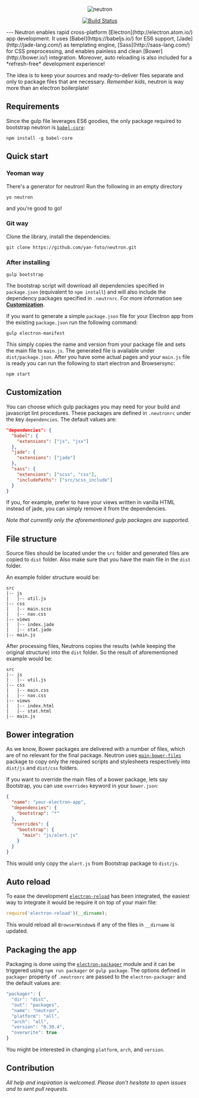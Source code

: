 <p align="center">
  <img alt="neutron" src="https://cloud.githubusercontent.com/assets/1678441/9429889/ccd2253a-49df-11e5-894e-81d52a36eb4b.png">
</p>

<p align="center">
  <a href="https://travis-ci.org/yan-foto/neutron"><img alt="Build Status" src="https://travis-ci.org/yan-foto/neutron.svg?branch=master"></a>
</p>
---
Neutron enables rapid cross-platform [Electron](http://electron.atom.io/) app development. It uses [Babel](https://babeljs.io/) for ES6 support, [Jade](http://jade-lang.com/) as templating engine, [Sass](http://sass-lang.com/)
 for CSS preprocessing, and enables painless and clean [Bower](http://bower.io/) integration. Moreover, auto reloading is also included for a *refresh-free* development experience!

 The idea is to keep your sources and ready-to-deliver files separate and only to package files that are necessary. *Remember kids*, neutron is way more than an electron boilerplate!

## Requirements
Since the gulp file leverages ES6 goodies, the only package required to bootstrap neutron is [`babel-core`](https://www.npmjs.com/package/babel-core):

```
npm install -g babel-core
```

## Quick start
### Yeoman way
There's a generator for neutron! Run the following in an empty directory

```
yo neutron
```

and you're good to go!

### Git way
Clone the library, install the dependencies:

```
git clone https://github.com/yan-foto/neutron.git
```

### After installing

```
gulp bootstrap
```

The bootstrap script will download all dependencies specified in `package.json` (equivalent to `npm install`) and will also include the dependency packages specified in `.neutrnrc`. For more information see [**Customization**](#customization).

If you want to generate a simple `package.json` file for your Electron app from the existing `package.json` run the following command:

```
gulp electron-manifest
```

This simply copies the name and version from your package file and sets the main file to `main.js`. The generated file is available under `dist/package.json`. After you have some actual pages and your `main.js` file is ready you can run the following to start electron and Browsersync:

```
npm start
```

## Customization
You can choose which gulp packages you may need for your build and javascript lint procedures. These packages are defined in `.neutronrc` under the key `dependencies`. The default values are:

```json
"dependencies": {
  "babel": {
    "extensions": ["js", "jsx"]
  },
  "jade": {
    "extensions": ["jade"]
  },
  "sass": {
    "extensions": ["scss", "css"],
    "includePaths": ["src/scss_include"]
  }
}
```

If you, for example, prefer to have your views written in vanilla HTML instead of jade, you can simply remove it from the dependencies.

*Note that currently only the aforementioned gulp packages are supported.*

## File structure
Source files should be located under the `src` folder and generated files are copied to `dist` folder. Also make sure that you have the main file in the `dist` folder.

An example folder structure would be:

```
src
|-- js
|   |-- util.js
|-- css
|   |-- main.scss
|   |-- nav.css
|-- views
|   |-- index.jade
|   |-- stat.jade
|-- main.js
```

After processing files, Neutrons copies the results (while keeping the original structure) into the `dist` folder. So the result of aforementioned example would be:

```
src
|-- js
|   |-- util.js
|-- css
|   |-- main.css
|   |-- nav.css
|-- views
|   |-- index.html
|   |-- stat.html
|-- main.js
```


## Bower integration
As we know, Bower packages are delivered with a number of files, which are of no relevant for the final package. Neutron uses [`main-bower-files`](https://github.com/ck86/main-bower-files) package to copy only the required scripts and stylesheets respectively into `dist/js` and `dist/css` folders.

If you want to override the main files of a bower package, lets say Bootstrap, you can use `overrides` keyword in your `bower.json`:

```json
{
  "name": "your-electron-app",
  "dependencies": {
    "bootstrap": "*"
  },
  "overrides": {
    "bootstrap": {
      "main": "js/alert.js"
    }
  }
}
```

This would only copy the `alert.js` from Bootstrap package to `dist/js`.

## Auto reload
To ease the development [`electron-reload`](https://github.com/yan-foto/electron-reload) has been integrated, the easiest way to integrate it would be require it on top of your main file:

```js
require('electron-reload')(__dirname);
```

This would reload all `BrowserWindow`s if any of the files in `__dirname` is updated.

## Packaging the app
Packaging is done using the [`electron-packager`](https://github.com/maxogden/electron-packager) module and it can be triggered using `npm run packager` or `gulp package`. The options defined in `packager` property of `.neutronrc` are passed to the `electron-packager` and the default values are:

```js
"packager": {
  "dir": "dist",
  "out": "packages",
  "name": "neutron",
  "platform": "all",
  "arch": "all",
  "version": "0.30.4",
  "overwrite": true
}
```

You might be interested in changing `platform`, `arch`, and `version`.

## Contribution
*All help and inspiration is welcomed. Please don't hesitate to open issues and to sent pull requests.*
